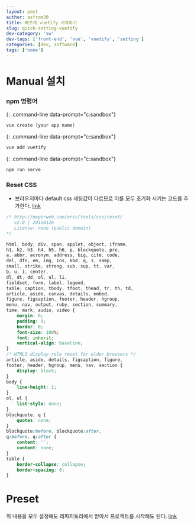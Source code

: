 ```yaml
---
layout: post
author: asfrom30
title: 빠르게 vuetify 시작하기
slug: quick-setting-vuetify 
dev-category: 'sw'
dev-tags: ['front-end', 'vue', 'vuetify', 'setting']
categories: [dev, software]
tags: ['none']
---
```


# Manual 설치
### npm 명령어

{: .command-line data-prompt="c:sandbox"}
```powershell
vue create {your app name}
```

{: .command-line data-prompt="c:sandbox"}
```cmd
vue add vuetify
```

{: .command-line data-prompt="c:sandbox"}
```cmd
npm run serve
```
### Reset CSS
* 브라우저마다 default css 세팅값이 다르므로 이를 모두 초기화 시키는 코드를 추가한다. [link](https://meyerweb.com/eric/tools/css/reset/)

```css
/* http://meyerweb.com/eric/tools/css/reset/ 
   v2.0 | 20110126
   License: none (public domain)
*/

html, body, div, span, applet, object, iframe,
h1, h2, h3, h4, h5, h6, p, blockquote, pre,
a, abbr, acronym, address, big, cite, code,
del, dfn, em, img, ins, kbd, q, s, samp,
small, strike, strong, sub, sup, tt, var,
b, u, i, center,
dl, dt, dd, ol, ul, li,
fieldset, form, label, legend,
table, caption, tbody, tfoot, thead, tr, th, td,
article, aside, canvas, details, embed, 
figure, figcaption, footer, header, hgroup, 
menu, nav, output, ruby, section, summary,
time, mark, audio, video {
	margin: 0;
	padding: 0;
	border: 0;
	font-size: 100%;
	font: inherit;
	vertical-align: baseline;
}
/* HTML5 display-role reset for older browsers */
article, aside, details, figcaption, figure, 
footer, header, hgroup, menu, nav, section {
	display: block;
}
body {
	line-height: 1;
}
ol, ul {
	list-style: none;
}
blockquote, q {
	quotes: none;
}
blockquote:before, blockquote:after,
q:before, q:after {
	content: '';
	content: none;
}
table {
	border-collapse: collapse;
	border-spacing: 0;
}
```

# Preset
위 내용을 모두 설정해도 레파지토리에서 받아서 프로젝트를 시작해도 된다. [link](https://github.com/asfrom30/env-preset-vuetify.git)
